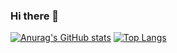 ### Hi there 👋

[![Anurag's GitHub stats](https://github-readme-stats.vercel.app/api?username=DiogoicdSantos)](https://github.com/DiogoicdSantos/github-readme-stats)
[![Top Langs](https://github-readme-stats.vercel.app/api/top-langs/?username=DiogoicdSantos&layout=compact)](https://github.com/DiogoicdSantos/github-readme-stats)



